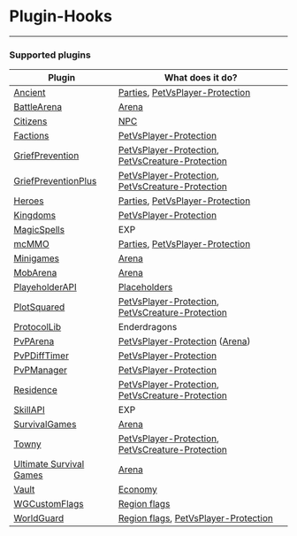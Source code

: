 # Plugin-Hooks

----

### Supported plugins

| Plugin | What does it do? |
|--------------------------------|--------------------------------|
|[Ancient](http://dev.bukkit.org/bukkit-plugins/ancient-rpg/)|[Parties](/plugins/hooks/party), [PetVsPlayer-Protection](/plugins/hooks/PvP)|
|[BattleArena](https://www.spigotmc.org/resources/battle-arena.2164/)|[Arena](/plugins/hooks/arena)|
|[Citizens](https://www.spigotmc.org/resources/citizens.13811/)|[NPC](/plugins/npc)|
|[Factions](http://dev.bukkit.org/bukkit-plugins/factions/)|[PetVsPlayer-Protection](/plugins/hooks/PvP)|
|[GriefPrevention](http://dev.bukkit.org/bukkit-plugins/grief-prevention/)|[PetVsPlayer-Protection](/plugins/hooks/PvP), [PetVsCreature-Protection](/plugins/hooks/PvE)|
|[GriefPreventionPlus](https://github.com/KaiKikuchi/GriefPreventionPlus)|[PetVsPlayer-Protection](/plugins/hooks/PvP), [PetVsCreature-Protection](/plugins/hooks/PvE)|
|[Heroes](http://dev.bukkit.org/bukkit-plugins/heroes/)|[Parties](/plugins/hooks/party), [PetVsPlayer-Protection](/plugins/hooks/PvP)|
|[Kingdoms](https://www.spigotmc.org/resources/kingdoms-plugin-demo.6392/)|[PetVsPlayer-Protection](/plugins/hooks/PvP)|
|[MagicSpells](http://dev.bukkit.org/bukkit-plugins/magicspells/)|EXP|
|[mcMMO](https://www.spigotmc.org/resources/mcmmo.2445/)|[Parties](/plugins/hooks/party), [PetVsPlayer-Protection](/plugins/hooks/PvP)|
|[Minigames](https://www.spigotmc.org/resources/minigames.19687/)|[Arena](/plugins/hooks/arena)|
|[MobArena](http://dev.bukkit.org/bukkit-plugins/mobarena/)|[Arena](/plugins/hooks/arena)|
|[PlayeholderAPI](https://www.spigotmc.org/resources/placeholderapi.6245/)|[Placeholders](/plugins/hooks/placeholder)|
|[PlotSquared](https://www.spigotmc.org/resources/mcmmo.2445/)|[PetVsPlayer-Protection](/plugins/hooks/PvP), [PetVsCreature-Protection](/plugins/hooks/PvE)|
|[ProtocolLib](https://www.spigotmc.org/resources/protocollib.1997/)|Enderdragons|
|[PvPArena](https://www.spigotmc.org/resources/pvp-arena.16584/)|[PetVsPlayer-Protection](/plugins/hooks/PvP) ([Arena](/plugins/hooks/arena))|
|[PvPDiffTimer](https://www.spigotmc.org/resources/day-night-pvp-difficulty-cycle.21979/)|[PetVsPlayer-Protection](/plugins/hooks/PvP)|
|[PvPManager](http://dev.bukkit.org/bukkit-plugins/pvpmanager/)|[PetVsPlayer-Protection](/plugins/hooks/PvP)|
|[Residence](http://dev.bukkit.org/bukkit-plugins/residence/)|[PetVsPlayer-Protection](/plugins/hooks/PvP), [PetVsCreature-Protection](/plugins/hooks/PvE)|
|[SkillAPI](https://www.spigotmc.org/resources/skillapi.4824/)|EXP|
|[SurvivalGames](https://www.spigotmc.org/resources/survival-games.17740/)|[Arena](/plugins/hooks/arena)|
|[Towny](http://towny.palmergames.com/)|[PetVsPlayer-Protection](/plugins/hooks/PvP), [PetVsCreature-Protection](/plugins/hooks/PvE)|
|[Ultimate Survival Games](http://dev.bukkit.org/bukkit-plugins/ultimatesurvivalgames/)|[Arena](/plugins/hooks/arena)|
|[Vault](http://dev.bukkit.org/bukkit-plugins/vault/)|[Economy](/plugins/hooks/economy)|
|[WGCustomFlags](http://dev.bukkit.org/bukkit-plugins/worldguard-custom-flags/)|[Region flags](/plugins/hooks/flags)|
|[WorldGuard](http://dev.bukkit.org/bukkit-plugins/worldguard/)|[Region flags](/plugins/hooks/flags), [PetVsPlayer-Protection](/plugins/hooks/PvP)|